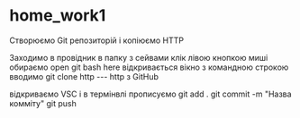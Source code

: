 # home_work1
Створюємо Git репозиторій і копіюємо HTTP

Заходимо в провідник в папку з сейвами
клік лівою кнопкою миші
обираємо open git bash here
відкривається вікно з командною строкою
вводимо git clone http   --- http з GitHub


відкриваємо VSC і в термінвлі прописуємо
git add .
git commit -m "Назва комміту"
git push
 

 
